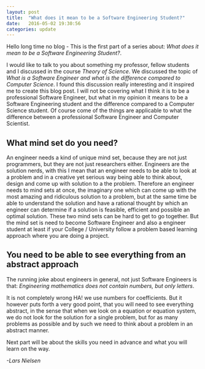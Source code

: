 ```yaml
---
layout: post
title:  "What does it mean to be a Software Engineering Student?"
date:   2016-05-02 19:30:56
categories: update
---
```


Hello long time no blog - This is the first part of a series about: _What does it mean to be a Software Engineering Student?_.

I would like to talk to you about something my professor, fellow students and I discussed in the course _Theory of Science_. We discussed the topic of _What is a Software Engineer and what is the difference compared to Computer Science_. I found this discussion really interesting and it inspired me to create this blog post. I will not be covering what I think it is to be a professional Software Engineer, but what in my opinion it means to be a Software Engineering student and the difference compared to a Computer Science student. Of course come of the things are applicable to what the difference between a professional Software Engineer and Computer Scientist.

## What mind set do you need?

An engineer needs a kind of unique mind set, because they are not just programmers, but they are not just researchers either. Engineers are the solution nerds, with this I mean that an engineer needs to be able to look at a problem and in a creative yet serious way being able to think about, design and come up with solution to a the problem. Therefore an engineer needs to mind sets at once, the imaginary one which can come up with the most amazing and ridiculous solution to a problem, but at the same time be able to understand the solution and have a rational thought by which an engineer can determine if a solution is feasible, efficient and possible an optimal solution. These two mind sets can be hard to get to go together. But the mind set is need to become Software Engineer and also a engineer student at least if your College / University follow a problem based learning approach where you are doing a project.

## You need to be able to see everything from an abstract approach

The running joke about engineers in general, not just Software Engineers is that: _Engineering mathematics does not contain numbers, but only letters_.

It is not completely wrong HA! we use numbers for coefficients. But it however puts forth a very good point, that you will need to see everything abstract, in the sense that when we look on a equation or equation system, we do not look for the solution for a single problem, but for as many problems as possible and by such we need to think about a problem in an abstract manner.

Next part will be about the skills you need in advance and what you will learn on the way.

_-Lars Nielsen_
